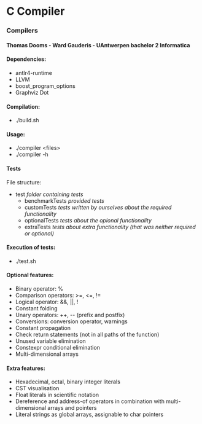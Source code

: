 # C Compiler
### Compilers
#### Thomas Dooms - Ward Gauderis - UAntwerpen bachelor 2 Informatica

#### Dependencies:
 - antlr4-runtime
 - LLVM
 - boost_program_options
 - Graphviz Dot

#### Compilation:
 - ./build.sh

#### Usage:
 - ./compiler \<files> 
 - ./compiler -h

#### Tests
File structure:
 - test	*folder containing tests*
 	 - benchmarkTests	*provided tests*
 	 - customTests	*tests written by ourselves about the required functionality*
 	 - optionalTests	*tests about the opional functionality*
 	 - extraTests	*tests about extra functionality (that was neither required or optional)*

#### Execution of tests:
 - ./test.sh

#### Optional features:
 - Binary operator: %
 - Comparison operators:  >=, <=, !=
 - Logical operator: &&, ||, !
 - Constant folding
 - Unary operators: ++, -- (prefix and postfix)
 - Conversions: conversion operator, warnings
 - Constant propagation
 - Check return statements (not in all paths of the function)
 - Unused variable elimination
 - Constexpr conditional elimination
 - Multi-dimensional arrays

#### Extra features:
 - Hexadecimal, octal, binary integer literals
 - CST visualisation
 - Float literals in scientific notation
 - Dereference and address-of operators in combination with multi-dimensional arrays and pointers
 - Literal strings as global arrays, assignable to char pointers
